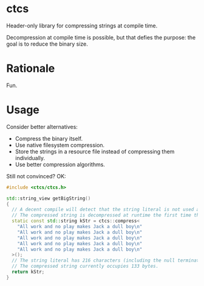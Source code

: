 # ctcs
Header-only library for compressing strings at compile time.

Decompression at compile time is possible, but that defies the purpose: the goal is to reduce the binary size.

# Rationale
Fun.

# Usage
Consider better alternatives:
* Compress the binary itself.
* Use native filesystem compression.
* Store the strings in a resource file instead of compressing them individually.
* Use better compression algorithms.

Still not convinced? OK:

```cpp
#include <ctcs/ctcs.h>

std::string_view getBigString()
{
  // A decent compile will detect that the string literal is not used at runtime and can be compiled out.
  // The compressed string is decompressed at runtime the first time this function is called.
  static const std::string kStr = ctcs::compress<
    "All work and no play makes Jack a dull boy\n"
    "All work and no play makes Jack a dull boy\n"
    "All work and no play makes Jack a dull boy\n"
    "All work and no play makes Jack a dull boy\n"
    "All work and no play makes Jack a dull boy\n"
  >();
  // The string literal has 216 characters (including the null terminator).
  // The compressed string currently occupies 133 bytes.
  return kStr;
}
```

